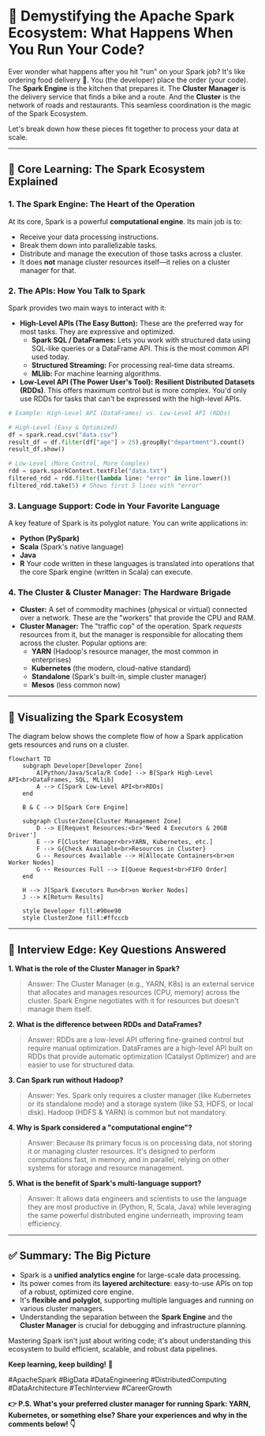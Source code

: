 # 🚀 Demystifying the Apache Spark Ecosystem: What Happens When You Run Your Code?

Ever wonder what happens after you hit "run" on your Spark job? It's like ordering food delivery 🍕. You (the developer) place the order (your code). The **Spark Engine** is the kitchen that prepares it. The **Cluster Manager** is the delivery service that finds a bike and a route. And the **Cluster** is the network of roads and restaurants. This seamless coordination is the magic of the Spark Ecosystem.

Let's break down how these pieces fit together to process your data at scale.

---

## 🧩 Core Learning: The Spark Ecosystem Explained

### 1. The Spark Engine: The Heart of the Operation

At its core, Spark is a powerful **computational engine**. Its main job is to:

- Receive your data processing instructions.
- Break them down into parallelizable tasks.
- Distribute and manage the execution of those tasks across a cluster.
- It does **not** manage cluster resources itself—it relies on a cluster manager for that.

### 2. The APIs: How You Talk to Spark

Spark provides two main ways to interact with it:

- **High-Level APIs (The Easy Button):** These are the preferred way for most tasks. They are expressive and optimized.
    - **Spark SQL / DataFrames:** Lets you work with structured data using SQL-like queries or a DataFrame API. This is the most common API used today.
    - **Structured Streaming:** For processing real-time data streams.
    - **MLlib:** For machine learning algorithms.
- **Low-Level API (The Power User's Tool):** **Resilient Distributed Datasets (RDDs)**. This offers maximum control but is more complex. You'd only use RDDs for tasks that can't be expressed with the high-level APIs.

```python
# Example: High-Level API (DataFrames) vs. Low-Level API (RDDs)

# High-Level (Easy & Optimized)
df = spark.read.csv("data.csv")
result_df = df.filter(df["age"] > 25).groupBy("department").count()
result_df.show()

# Low-Level (More Control, More Complex)
rdd = spark.sparkContext.textFile("data.txt")
filtered_rdd = rdd.filter(lambda line: "error" in line.lower())
filtered_rdd.take(5) # Shows first 5 lines with "error"

```

### 3. Language Support: Code in Your Favorite Language

A key feature of Spark is its polyglot nature. You can write applications in:

- **Python (PySpark)**
- **Scala** (Spark's native language)
- **Java**
- **R**
Your code written in these languages is translated into operations that the core Spark engine (written in Scala) can execute.

### 4. The Cluster & Cluster Manager: The Hardware Brigade

- **Cluster:** A set of commodity machines (physical or virtual) connected over a network. These are the "workers" that provide the CPU and RAM.
- **Cluster Manager:** The "traffic cop" of the operation. Spark *requests* resources from it, but the manager is responsible for allocating them across the cluster. Popular options are:
    - **YARN** (Hadoop's resource manager, the most common in enterprises)
    - **Kubernetes** (the modern, cloud-native standard)
    - **Standalone** (Spark's built-in, simple cluster manager)
    - **Mesos** (less common now)

---

## 🔁 Visualizing the Spark Ecosystem

The diagram below shows the complete flow of how a Spark application gets resources and runs on a cluster.

```mermaid
flowchart TD
    subgraph Developer[Developer Zone]
        A[Python/Java/Scala/R Code] --> B[Spark High-Level API<br>DataFrames, SQL, MLlib]
        A --> C[Spark Low-Level API<br>RDDs]
    end

    B & C --> D[Spark Core Engine]

    subgraph ClusterZone[Cluster Management Zone]
        D --> E[Request Resources:<br>'Need 4 Executors & 20GB Driver']
        E --> F[Cluster Manager<br>YARN, Kubernetes, etc.]
        F --> G{Check Available<br>Resources in Cluster}
        G -- Resources Available --> H[Allocate Containers<br>on Worker Nodes]
        G -- Resources Full --> I[Queue Request<br>FIFO Order]
    end

    H --> J[Spark Executors Run<br>on Worker Nodes]
    J --> K[Return Results]

    style Developer fill:#90ee90
    style ClusterZone fill:#ffcccb

```

---

## 🎯 Interview Edge: Key Questions Answered

**1. What is the role of the Cluster Manager in Spark?**

> Answer: The Cluster Manager (e.g., YARN, K8s) is an external service that allocates and manages resources (CPU, memory) across the cluster. Spark Engine negotiates with it for resources but doesn't manage them itself.
> 

**2. What is the difference between RDDs and DataFrames?**

> Answer: RDDs are a low-level API offering fine-grained control but require manual optimization. DataFrames are a high-level API built on RDDs that provide automatic optimization (Catalyst Optimizer) and are easier to use for structured data.
> 

**3. Can Spark run without Hadoop?**

> Answer: Yes. Spark only requires a cluster manager (like Kubernetes or its standalone mode) and a storage system (like S3, HDFS, or local disk). Hadoop (HDFS & YARN) is common but not mandatory.
> 

**4. Why is Spark considered a "computational engine"?**

> Answer: Because its primary focus is on processing data, not storing it or managing cluster resources. It's designed to perform computations fast, in memory, and in parallel, relying on other systems for storage and resource management.
> 

**5. What is the benefit of Spark's multi-language support?**

> Answer: It allows data engineers and scientists to use the language they are most productive in (Python, R, Scala, Java) while leveraging the same powerful distributed engine underneath, improving team efficiency.
> 

---

## ✅ Summary: The Big Picture

- Spark is a **unified analytics engine** for large-scale data processing.
- Its power comes from its **layered architecture**: easy-to-use APIs on top of a robust, optimized core engine.
- It's **flexible and polyglot**, supporting multiple languages and running on various cluster managers.
- Understanding the separation between the **Spark Engine** and the **Cluster Manager** is crucial for debugging and infrastructure planning.

Mastering Spark isn't just about writing code; it's about understanding this ecosystem to build efficient, scalable, and robust data pipelines.

**Keep learning, keep building!** 🚀

#ApacheSpark #BigData #DataEngineering #DistributedComputing #DataArchitecture #TechInterview #CareerGrowth

**👉 P.S. What's your preferred cluster manager for running Spark: YARN, Kubernetes, or something else? Share your experiences and why in the comments below! 👇**